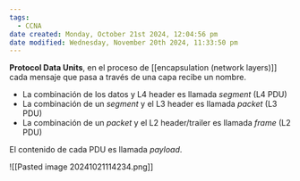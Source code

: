 ```yaml
---
tags:
  - CCNA
date created: Monday, October 21st 2024, 12:04:56 pm
date modified: Wednesday, November 20th 2024, 11:33:50 pm
---
```

**Protocol Data Units**, en el proceso de [[encapsulation (network layers)]] cada mensaje que pasa a través de una capa recibe un nombre. 
- La combinación de los datos y L4 header es llamada _segment_ (L4 PDU)
- La combinación de un _segment_ y el L3 header es llamada _packet_ (L3 PDU)
- La combinación de un _packet_ y el L2 header/trailer es llamada _frame_ (L2 PDU)

El contenido de cada PDU es llamada _payload_.

![[Pasted image 20241021114234.png]]



